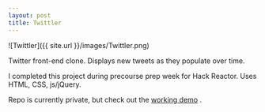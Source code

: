 ```yaml
---
layout: post
title: Twittler
---
```


![Twittler]({{ site.url }}/images/Twittler.png)

Twitter front-end clone. Displays new tweets as they populate over time.

I completed this project during precourse prep week for Hack Reactor. Uses HTML, CSS, js/jQuery.

Repo is currently private, but check out the [working demo](https://ashwoodall.github.io/hratx28-twittler/) .

